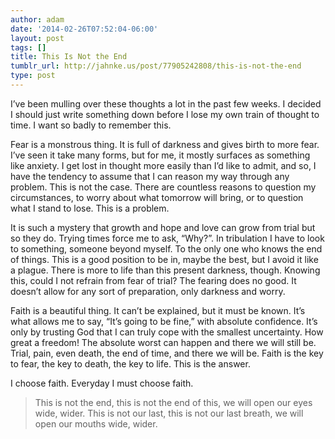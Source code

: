 ```yaml
---
author: adam
date: '2014-02-26T07:52:04-06:00'
layout: post
tags: []
title: This Is Not the End
tumblr_url: http://jahnke.us/post/77905242808/this-is-not-the-end
type: post
---
```


I’ve been mulling over these thoughts a lot in the past few weeks. I decided I should just write something down before I lose my own train of thought to time. I want so badly to remember this.

Fear is a monstrous thing. It is full of darkness and gives birth to more fear. I’ve seen it take many forms, but for me, it mostly surfaces as something like anxiety. I get lost in thought more easily than I’d like to admit, and so, I have the tendency to assume that I can reason my way through any problem. This is not the case. There are countless reasons to question my circumstances, to worry about what tomorrow will bring, or to question what I stand to lose. This is a problem.

It is such a mystery that growth and hope and love can grow from trial but so they do. Trying times force me to ask, “Why?”. In tribulation I have to look to something, someone beyond myself. To the only one who knows the end of things. This is a good position to be in, maybe the best, but I avoid it like a plague. There is more to life than this present darkness, though. Knowing this, could I not refrain from fear of trial? The fearing does no good. It doesn’t allow for any sort of preparation, only darkness and worry.

Faith is a beautiful thing. It can’t be explained, but it must be known. It’s what allows me to say, “It’s going  to be fine,” with absolute confidence. It’s only by trusting God that I can truly cope with the smallest uncertainty. How great a freedom! The absolute worst can happen and there we will still be. Trial, pain, even death, the end of time, and there we will be. Faith is the key to fear, the key to death, the key to life. This is the answer.

I choose faith. Everyday I must choose faith.

> This is not the end, this is not the end of this, we will open our eyes wide, wider. This is not our last, this is not our last breath, we will open our mouths wide, wider.
